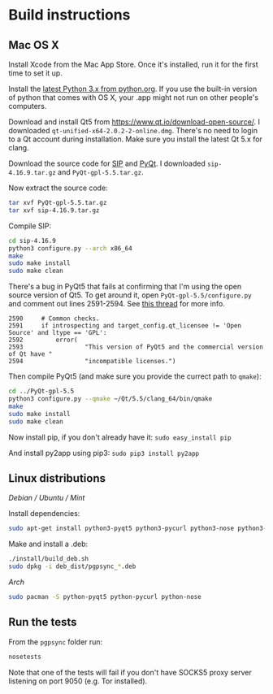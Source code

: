 # Build instructions

## Mac OS X

Install Xcode from the Mac App Store. Once it's installed, run it for the first time to set it up.

Install the [latest Python 3.x from python.org](https://www.python.org/downloads/). If you use the built-in version of python that comes with OS X, your .app might not run on other people's computers.

Download and install Qt5 from https://www.qt.io/download-open-source/. I downloaded `qt-unified-x64-2.0.2-2-online.dmg`. There's no need to login to a Qt account during installation. Make sure you install the latest Qt 5.x for clang.

Download the source code for [SIP](http://www.riverbankcomputing.co.uk/software/sip/download) and [PyQt](http://www.riverbankcomputing.co.uk/software/pyqt/download5). I downloaded `sip-4.16.9.tar.gz` and `PyQt-gpl-5.5.tar.gz`.

Now extract the source code:

```sh
tar xvf PyQt-gpl-5.5.tar.gz
tar xvf sip-4.16.9.tar.gz
```

Compile SIP:

```sh
cd sip-4.16.9
python3 configure.py --arch x86_64
make
sudo make install
sudo make clean
```

There's a bug in PyQt5 that fails at confirming that I'm using the open source version of Qt5. To get around it, open `PyQt-gpl-5.5/configure.py` and comment out lines 2591-2594. See [this thread](https://forum.qt.io/topic/56095/error-this-version-of-pyqt5-and-the-commercial-version-of-qt-have-incompatible-licenses/13) for more info.

```
2590     # Common checks.
2591     if introspecting and target_config.qt_licensee != 'Open Source' and ltype == 'GPL':
2592         error(
2593                 "This version of PyQt5 and the commercial version of Qt have "
2594                 "incompatible licenses.")
```

Then compile PyQt5 (and make sure you provide the currect path to `qmake`):

```sh
cd ../PyQt-gpl-5.5
python3 configure.py --qmake ~/Qt/5.5/clang_64/bin/qmake
make
sudo make install
sudo make clean
```

Now install pip, if you don't already have it: `sudo easy_install pip`

And install py2app using pip3: `sudo pip3 install py2app`

## Linux distributions

*Debian / Ubuntu / Mint*

Install dependencies:

```sh
sudo apt-get install python3-pyqt5 python3-pycurl python3-nose python3-stdeb
```

Make and install a .deb:

```sh
./install/build_deb.sh
sudo dpkg -i deb_dist/pgpsync_*.deb
```

*Arch*

```sh
sudo pacman -S python-pyqt5 python-pycurl python-nose
```

## Run the tests

From the `pgpsync` folder run:

```sh
nosetests
```

Note that one of the tests will fail if you don't have SOCKS5 proxy server listening on port 9050 (e.g. Tor installed).
